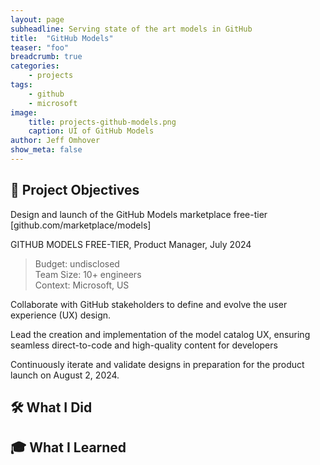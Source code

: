 ```yaml
---
layout: page
subheadline: Serving state of the art models in GitHub
title:  "GitHub Models"
teaser: "foo"
breadcrumb: true
categories:
    - projects
tags:
    - github
    - microsoft
image:
    title: projects-github-models.png
    caption: UI of GitHub Models
author: Jeff Omhover
show_meta: false
---
```

## 🚀 Project Objectives

Design and launch of the GitHub Models marketplace free-tier [github.com/marketplace/models] 


GITHUB MODELS FREE-TIER, Product Manager, July 2024 

> Budget: undisclosed  
> Team Size: 10+ engineers  
> Context: Microsoft, US 

Collaborate with GitHub stakeholders to define and evolve the user experience (UX) design. 

Lead the creation and implementation of the model catalog UX, ensuring seamless direct-to-code and high-quality content for developers 

Continuously iterate and validate designs in preparation for the product launch on August 2, 2024. 


## 🛠️ What I Did


## 🎓 What I Learned

